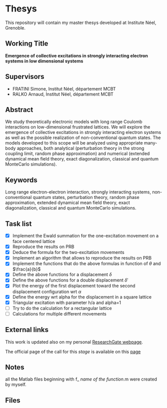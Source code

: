 # Thesys
This repository will contain my master thesys developed at Institute Néel, Grenoble.

## Working Title
**Emergence of collective excitations in strongly interacting electron systems in low dimensional systems**

## Supervisors
- FRATINI Simone, Institut Néel, département MCBT
- RALKO Arnaud, Institut Néel, département MCBT

## Abstract
We study theoretically electronic models with long range Coulomb interactions on low-dimensional frustrated lattices. We will explore the emergence of collective excitations in strongly interacting electron systems as well as the possible realization of non-conventional quantum states. The models developed to this scope will be analyzed using appropriate many-body approaches, both analytical (perturbation theory in the strong coupling limit, random phase approximation) and numerical (extended dynamical mean field theory, exact diagonalization, classical and quantum MonteCarlo simulations).

## Keywords
Long range electron-electron interaction, strongly interacting systems, non-conventional quantum states, perturbation theory, random phase approximation, extended dynamical mean field theory, exact diagonalization, classical and quantum MonteCarlo simulations.


## Task list
- [x] Implement the Ewald summation for the one-excitation movement on a face centered lattice
- [x] Reproduce the results on PRB
- [x] Deduce the formula for the two-excitation movements
- [x] Implement an algorithm that allows to reproduce the results on PRB 
- [x] Implement the functions that do the above formulas in function of $\theta$ and $\frac{a}{b}$
- [x] Define the above functions for a displacement $\delta$
- [x] Define the above functions for a double displacement $\delta'$
- [x] Plot the energy of the first displacement toward the second displacement configuration wrt $\alpha$
- [x] Define the energy wrt alpha for the displacement in a square lattice
- [x] Triangular excitation with parameter h/a and alpha=1
- [ ] Try to do the calculation for a rectangular lattice
- [ ] Calculations for multiple different movements

## External links
This work is updated also on my personal [ResearchGate webpage](https://www.researchgate.net/project/Long-range-electron-electron-interactions-and-charge-frustration-2).

The official page of the call for this _stage_ is available on this [page](http://neel.cnrs.fr/spip.php?article3097&q&id=549) 

## Notes

all the Matlab files beginning with f_ _name of the function_.m were created by myself.

## Files


